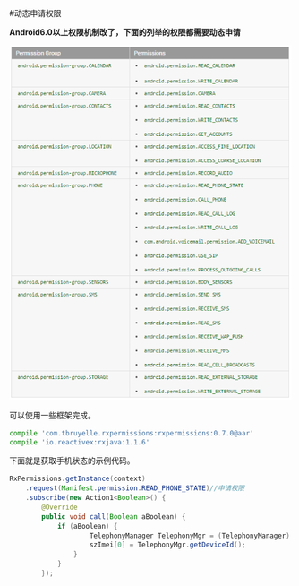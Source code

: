 #动态申请权限

**Android6.0以上权限机制改了，下面的列举的权限都需要动态申请**


![](/assets/20151021135219540)

可以使用一些框架完成。

```py
compile 'com.tbruyelle.rxpermissions:rxpermissions:0.7.0@aar'
compile 'io.reactivex:rxjava:1.1.6'
```

下面就是获取手机状态的示例代码。
```java
RxPermissions.getInstance(context)
    .request(Manifest.permission.READ_PHONE_STATE)//申请权限
    .subscribe(new Action1<Boolean>() {
        @Override
        public void call(Boolean aBoolean) {
            if (aBoolean) {
                    TelephonyManager TelephonyMgr = (TelephonyManager) context.getSystemService(Context.TELEPHONY_SERVICE);
                    szImei[0] = TelephonyMgr.getDeviceId();
                }
            }
        });
```